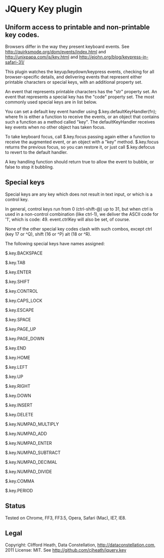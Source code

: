 JQuery Key plugin
=================

Uniform access to printable and non-printable key codes.
--------------------------------------------------------

Browsers differ in the way they present keyboard events.
See http://quirksmode.org/dom/events/index.html
and http://unixpapa.com/js/key.html
and http://ejohn.org/blog/keypress-in-safari-31/

This plugin watches the keyup/keydown/keypress events, checking for all
browser-specific details, and delivering events that represent either
printable characters or special keys, with an additional property set.

An event that represents printable characters has the "str" property set.
An event that represents a special key has the "code" property set.
The most commonly used special keys are in list below.

You can set a default key event handler using $.key.defaultKeyHandler(fn);
where fn is either a function to receive the events, or an object that
contains such a function as a method called "key".
The defaultKeyHandler receives key events when no other object has taken
focus.

To take keyboard focus, call $.key.focus passing again either a function
to receive the augmented event, or an object with a "key" method.
$.key.focus returns the previous focus, so you can restore it, or just
call $.key.defocus to revert to the default handler.

A key handling function should return true to allow the event to bubble,
or false to stop it bubbling.

Special keys
------------

Special keys are any key which does not result in text input, or
which is a control key.

In general, control keys run from 0 (ctrl-shift-@) up to 31, but
when ctrl is used in a non-control combination (like ctrl-1), we
deliver the ASCII code for '1', which is code: 49.
event.ctrlKey will also be set, of course.

None of the other special key codes clash with such combos, except
ctrl (key 17 or ^Q), shift (16 or ^P) alt (18 or ^R).

The following special keys have names assigned:

  $.key.BACKSPACE
  
  $.key.TAB
  
  $.key.ENTER
  
  $.key.SHIFT
  
  $.key.CONTROL
  
  $.key.CAPS_LOCK
  
  $.key.ESCAPE
  
  $.key.SPACE
  
  $.key.PAGE_UP
  
  $.key.PAGE_DOWN
  
  $.key.END
  
  $.key.HOME
  
  $.key.LEFT
  
  $.key.UP
  
  $.key.RIGHT
  
  $.key.DOWN
  
  $.key.INSERT
  
  $.key.DELETE
  
  $.key.NUMPAD_MULTIPLY
  
  $.key.NUMPAD_ADD
  
  $.key.NUMPAD_ENTER
  
  $.key.NUMPAD_SUBTRACT
  
  $.key.NUMPAD_DECIMAL
  
  $.key.NUMPAD_DIVIDE
  
  $.key.COMMA
  
  $.key.PERIOD

Status
------

Tested on Chrome, FF3, FF3.5, Opera, Safari (Mac), IE7, IE8.

Legal
-----

Copyright: Clifford Heath, Data Constellation, http://dataconstellation.com, 2011
License: MIT. See http://github.com/cjheath/jquery.key
